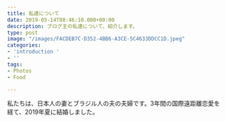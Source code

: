 ```yaml
---
title: 私達について
date: 2019-05-14T08:46:10.000+00:00
description: ブログ主の私達について、紹介します。
type: post
image: "/images/FACDEB7C-D352-4BB6-A3CE-5C4633DDCC1D.jpeg"
categories:
- 'introduction '
- ''
tags:
- Photos
- Food

---
```

私たちは、日本人の妻とブラジル人の夫の夫婦です。3年間の国際遠距離恋愛を経て、2019年夏に結婚しました。